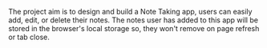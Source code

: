 The project aim is to design and build a Note Taking app, users can easily add, edit, or delete their notes. The notes user has added to this app will be stored in the browser's local storage so, they won't remove on page refresh or tab close.
